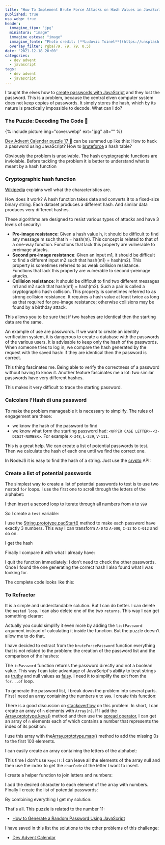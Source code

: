 ```yaml
---
title: "How To Implement Brute Force Attacks on Hash Values in JavaScript"
published: true
usa_webp: true
header:
  immagine_tipo: "jpg"
  miniatura: "image"
  immagine_estesa: "image"
  immagine_fonte: "Photo credit: [**Ludovic Toinel**](https://unsplash.com/@ltoinel)"
  overlay_filter: rgba(79, 79, 79, 0.5)
date: "2021-12-18 20:00"
categories:
  - dev advent
  - javascript
tags:
  - dev advent
  - javascript
---
```


I taught the elves how to [create passwords with JavaScript](https://javascript.plainenglish.io/how-to-generate-a-random-password-using-javascript-cbeb4b72ec12) and they lost the password. This is a problem, because the central elven computer system does not keep copies of passwords. It simply stores the hash, which by its nature is practically impossible to decode. What can I do?

### The Puzzle: Decoding The Code 🔐

{% include picture img="cover.webp" ext="jpg" alt="" %}

[Dev Advent Calendar puzzle 17 🎅](https://github.com/devadvent/puzzle-17) can be summed up like this: How to hack a password using JavaScript? How to [bruteforce](https://en.wikipedia.org/wiki/Brute-force_search) a hash table?

Obviously the problem is unsolvable. The hash cryptographic functions are inviolable. Before tackling the problem it is better to understand what is meant by a hash function

### Cryptographic hash function

[Wikipedia](https://en.wikipedia.org/wiki/Cryptographic_hash_function) explains well what the characteristics are.

How does it work? A hash function takes data and converts it to a fixed-size binary string. Each dataset produces a different hash. And similar data produces very different hashes.

These algorithms are designed to resist various types of attacks and have 3 levels of security:

- **Pre-image resistance**: Given a hash value h, it should be difficult to find any message m such that h = hash(m). This concept is related to that of a one-way function. Functions that lack this property are vulnerable to preimage attacks.
- **Second pre-image resistance**: Given an input m1, it should be difficult to find a different input m2 such that hash(m1) = hash(m2). This property is sometimes referred to as weak collision resistance. Functions that lack this property are vulnerable to second-preimage attacks.
- **Collision resistance**: It should be difficult to find two different messages m1 and m2 such that hash(m1) = hash(m2). Such a pair is called a cryptographic hash collision. This property is sometimes referred to as strong collision resistance. It requires a hash value at least twice as long as that required for pre-image resistance; otherwise collisions may be found by a birthday attack.

This allows you to be sure that if two hashes are identical then the starting data are the same.

An example of use are passwords. If we want to create an identity verification system, it is dangerous to create a database with the passwords of the various users. It is advisable to keep only the hash of the passwords. When someone tries to log in, we compare the hash generated by the request with the saved hash: if they are identical then the password is correct.

This thing fascinates me. Being able to verify the correctness of a password without having to know it. Another feature fascinates me a lot: two similar passwords have very different hashes.

<script src="https://gist.github.com/el3um4s/0bd50f2a455b23006c2ce224790299b2.js"></script>

This makes it very difficult to trace the starting password.

### Calcolare l'Hash di una password

To make the problem manageable it is necessary to simplify. The rules of engagement are these:

- we know the hash of the password to find
- we know what form the starting password had: `<UPPER CASE LETTER>-<3-DIGIT-NUMBER>`. For example `X-348`, `L-239`, `V-111`.

This is a great help. We can create a list of potential passwords to test. Then we calculate the hash of each one until we find the correct one.

In NodeJS it is easy to find the hash of a string. Just use the [crypto](https://nodejs.org/api/crypto.html) API:

<script src="https://gist.github.com/el3um4s/ae5a155c306bbf28d2d149ac266c20b1.js"></script>

### Create a list of potential passwords

The simplest way to create a list of potential passwords to test is to use two nested `for` loops. I use the first one to scroll through the letters of the alphabet:

<script src="https://gist.github.com/el3um4s/989c306978526c11ba0229b59bcdbc01.js"></script>

I then insert a second loop to iterate through all numbers from `0` to `999`

<script src="https://gist.github.com/el3um4s/5b21386bddd2fdf17cb998e0e343958f.js"></script>

So I create a `test` variable:

<script src="https://gist.github.com/el3um4s/0b6727fd83dc80b9bc156f3b705575df.js"></script>

I use the [String.prototype.padStart()](https://developer.mozilla.org/en-US/docs/Web/JavaScript/Reference/Global_Objects/String/padStart) method to make each password have exactly 3 numbers. This way I can transform `A-0` to `A-000`, `C-12` to `C-012` and so on.

I get the hash

<script src="https://gist.github.com/el3um4s/dc99dc5a8df19279885ecb30de0a6b99.js"></script>

Finally I compare it with what I already have:

<script src="https://gist.github.com/el3um4s/f0a17e08f8152509a1bc9b0c62fd2622.js"></script>

I quit the function immediately: I don't need to check the other passwords. Once I found the one generating the correct hash I also found what I was looking for.

The complete code looks like this:

<script src="https://gist.github.com/el3um4s/e8d407116bb6f9f301e57d83715ae831.js"></script>

### To Refractor

It is a simple and understandable solution. But I can do better. I can delete the `nested loop`. I can also delete one of the two `returns`. This way I can get something clearer:

<script src="https://gist.github.com/el3um4s/73c9fe72aa646601fd6963b8bb3bd404.js"></script>

Actually you could simplify it even more by adding the `listPassword` argument instead of calculating it inside the function. But the puzzle doesn't allow me to do that.

I have decided to extract from the `bruteForcePassword` function everything that is not related to the problem: the creation of the password list and the comparison of the hashes:

<script src="https://gist.github.com/el3um4s/f4b447c63a20333d80754fb470371cdb.js"></script>

The `isPassword` function returns the password directly and not a boolean value. This way I can take advantage of JavaScript's ability to treat strings as [truthy](https://developer.mozilla.org/en-US/docs/Glossary/Truthy) and null values as [falsy](https://developer.mozilla.org/en-US/docs/Glossary/Falsy). I need it to simplify the exit from the `for...of` loop.

To generate the password list, I break down the problem into several parts. First I need an array containing the numbers `0` to `999`. I create this function:

<script src="https://gist.github.com/el3um4s/fa1e27b4c97da891da07a5bd2acd09d3.js"></script>

There is a good discussion on [stackoverflow](https://stackoverflow.com/questions/3746725/how-to-create-an-array-containing-1-n) on this problem. In short, I can create an array of `n` elements with `Array(n)`. If I add the [Array.prototype.keys()](https://developer.mozilla.org/en-US/docs/Web/JavaScript/Reference/Global_Objects/Array/keys) method and then use the [spread operator](https://developer.mozilla.org/en-US/docs/Web/JavaScript/Reference/Operators/Spread_syntax), I can get an array of `n` elements each of which contains a number that represents the index of its position:

<script src="https://gist.github.com/el3um4s/b923770dfe6ce17aa7f65a7c6cc326ad.js"></script>

I use this array with the[Array.prototype.map()](https://developer.mozilla.org/en-US/docs/Web/JavaScript/Reference/Global_Objects/Array/map) method to add the missing 0s to the first 100 elements.

I can easily create an array containing the letters of the alphabet:

<script src="https://gist.github.com/el3um4s/adff749ca4dd3eefcbb210130bc8aa49.js"></script>

This time I don't use `keys()`: I can leave all the elements of the array null and then use the index to get the `charCode` of the letter I want to insert.

I create a helper function to join letters and numbers:

<script src="https://gist.github.com/el3um4s/cfa90cc8adf02a3636706b9d389faa53.js"></script>

I add the desired character to each element of the array with numbers. Finally I create the list of potential passwords:

<script src="https://gist.github.com/el3um4s/374bcb1f55c2671a19bcd538b84b2147.js"></script>

By combining everything I get my solution:

<script src="https://gist.github.com/el3um4s/1789e92cf0d57d4ad8166167a5d810c6.js"></script>

That's all. This puzzle is related to the number 11:

- [How to Generate a Random Password Using JavaScript](https://javascript.plainenglish.io/how-to-generate-a-random-password-using-javascript-cbeb4b72ec12)

I have saved in this list the solutions to the other problems of this challenge:

- [Dev Advent Calendar](https://el3um4s.medium.com/list/dev-advent-calendar-89d163132d6e)
